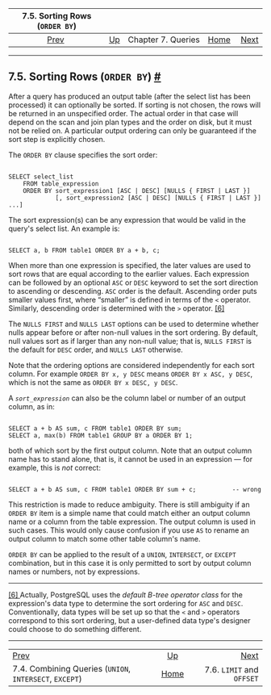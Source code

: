 <!--?xml version="1.0" encoding="UTF-8" standalone="no"?-->

|                          7.5. Sorting Rows (`ORDER BY`)                         |                                         |                    |                                                       |                                                     |
| :-----------------------------------------------------------------------------: | :-------------------------------------- | :----------------: | ----------------------------------------------------: | --------------------------------------------------: |
| [Prev](queries-union.html "7.4. Combining Queries (UNION, INTERSECT, EXCEPT)")  | [Up](queries.html "Chapter 7. Queries") | Chapter 7. Queries | [Home](index.html "PostgreSQL 17devel Documentation") |  [Next](queries-limit.html "7.6. LIMIT and OFFSET") |

***

## 7.5. Sorting Rows (`ORDER BY`) [#](#QUERIES-ORDER)

[]()[]()

After a query has produced an output table (after the select list has been processed) it can optionally be sorted. If sorting is not chosen, the rows will be returned in an unspecified order. The actual order in that case will depend on the scan and join plan types and the order on disk, but it must not be relied on. A particular output ordering can only be guaranteed if the sort step is explicitly chosen.

The `ORDER BY` clause specifies the sort order:

```

SELECT select_list
    FROM table_expression
    ORDER BY sort_expression1 [ASC | DESC] [NULLS { FIRST | LAST }]
             [, sort_expression2 [ASC | DESC] [NULLS { FIRST | LAST }] ...]
```

The sort expression(s) can be any expression that would be valid in the query's select list. An example is:

```

SELECT a, b FROM table1 ORDER BY a + b, c;
```

When more than one expression is specified, the later values are used to sort rows that are equal according to the earlier values. Each expression can be followed by an optional `ASC` or `DESC` keyword to set the sort direction to ascending or descending. `ASC` order is the default. Ascending order puts smaller values first, where “smaller” is defined in terms of the `<` operator. Similarly, descending order is determined with the `>` operator. [\[6\]](#ftn.id-1.5.6.9.5.10)

The `NULLS FIRST` and `NULLS LAST` options can be used to determine whether nulls appear before or after non-null values in the sort ordering. By default, null values sort as if larger than any non-null value; that is, `NULLS FIRST` is the default for `DESC` order, and `NULLS LAST` otherwise.

Note that the ordering options are considered independently for each sort column. For example `ORDER BY x, y DESC` means `ORDER BY x ASC, y DESC`, which is not the same as `ORDER BY x DESC, y DESC`.

A *`sort_expression`* can also be the column label or number of an output column, as in:

```

SELECT a + b AS sum, c FROM table1 ORDER BY sum;
SELECT a, max(b) FROM table1 GROUP BY a ORDER BY 1;
```

both of which sort by the first output column. Note that an output column name has to stand alone, that is, it cannot be used in an expression — for example, this is *not* correct:

```

SELECT a + b AS sum, c FROM table1 ORDER BY sum + c;          -- wrong
```

This restriction is made to reduce ambiguity. There is still ambiguity if an `ORDER BY` item is a simple name that could match either an output column name or a column from the table expression. The output column is used in such cases. This would only cause confusion if you use `AS` to rename an output column to match some other table column's name.

`ORDER BY` can be applied to the result of a `UNION`, `INTERSECT`, or `EXCEPT` combination, but in this case it is only permitted to sort by output column names or numbers, not by expressions.

***

[\[6\] ](#id-1.5.6.9.5.10)Actually, PostgreSQL uses the *default B-tree operator class* for the expression's data type to determine the sort ordering for `ASC` and `DESC`. Conventionally, data types will be set up so that the `<` and `>` operators correspond to this sort ordering, but a user-defined data type's designer could choose to do something different.

***

|                                                                                 |                                                       |                                                     |
| :------------------------------------------------------------------------------ | :---------------------------------------------------: | --------------------------------------------------: |
| [Prev](queries-union.html "7.4. Combining Queries (UNION, INTERSECT, EXCEPT)")  |        [Up](queries.html "Chapter 7. Queries")        |  [Next](queries-limit.html "7.6. LIMIT and OFFSET") |
| 7.4. Combining Queries (`UNION`, `INTERSECT`, `EXCEPT`)                         | [Home](index.html "PostgreSQL 17devel Documentation") |                           7.6. `LIMIT` and `OFFSET` |

